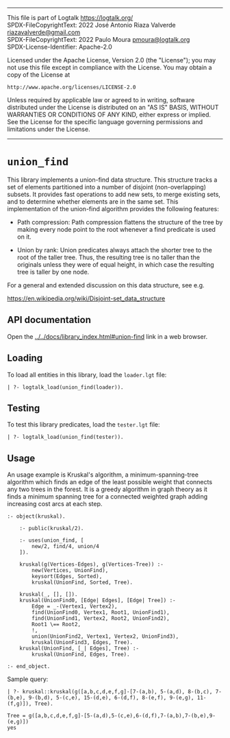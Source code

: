 ________________________________________________________________________

This file is part of Logtalk <https://logtalk.org/>  
SPDX-FileCopyrightText: 2022 José Antonio Riaza Valverde <riazavalverde@gmail.com>  
SPDX-FileCopyrightText: 2022 Paulo Moura <pmoura@logtalk.org>  
SPDX-License-Identifier: Apache-2.0

Licensed under the Apache License, Version 2.0 (the "License");
you may not use this file except in compliance with the License.
You may obtain a copy of the License at

    http://www.apache.org/licenses/LICENSE-2.0

Unless required by applicable law or agreed to in writing, software
distributed under the License is distributed on an "AS IS" BASIS,
WITHOUT WARRANTIES OR CONDITIONS OF ANY KIND, either express or implied.
See the License for the specific language governing permissions and
limitations under the License.
________________________________________________________________________


`union_find`
============

This library implements a union-find data structure. This structure tracks
a set of elements partitioned into a number of disjoint (non-overlapping)
subsets. It provides fast operations to add new sets, to merge existing sets,
and to determine whether elements are in the same set. This implementation
of the union-find algorithm provides the following features:

- Path compression: Path compression flattens the structure of the tree by
making every node point to the root whenever a find predicate is used on it.

- Union by rank: Union predicates always attach the shorter tree to the root
of the taller tree. Thus, the resulting tree is no taller than the originals
unless they were of equal height, in which case the resulting tree is taller
by one node.

For a general and extended discussion on this data structure, see e.g.

https://en.wikipedia.org/wiki/Disjoint-set_data_structure


API documentation
-----------------

Open the [../../docs/library_index.html#union-find](../../docs/library_index.html#union-find)
link in a web browser.


Loading
-------

To load all entities in this library, load the `loader.lgt` file:

	| ?- logtalk_load(union_find(loader)).


Testing
-------

To test this library predicates, load the `tester.lgt` file:

	| ?- logtalk_load(union_find(tester)).


Usage
-----

An usage example is Kruskal's algorithm, a minimum-spanning-tree algorithm
which finds an edge of the least possible weight that connects any two trees
in the forest. It is a greedy algorithm in graph theory as it finds a minimum
spanning tree for a connected weighted graph adding increasing cost arcs at
each step.

	:- object(kruskal).

		:- public(kruskal/2).

		:- uses(union_find, [
			new/2, find/4, union/4
		]).

		kruskal(g(Vertices-Edges), g(Vertices-Tree)) :-
			new(Vertices, UnionFind),
			keysort(Edges, Sorted),
			kruskal(UnionFind, Sorted, Tree).

		kruskal(_, [], []).
		kruskal(UnionFind0, [Edge| Edges], [Edge| Tree]) :-
			Edge = _-(Vertex1, Vertex2),
			find(UnionFind0, Vertex1, Root1, UnionFind1),
			find(UnionFind1, Vertex2, Root2, UnionFind2),
			Root1 \== Root2,
			!,
			union(UnionFind2, Vertex1, Vertex2, UnionFind3),
			kruskal(UnionFind3, Edges, Tree).
		kruskal(UnionFind, [_| Edges], Tree) :-
			kruskal(UnionFind, Edges, Tree).

	:- end_object.

Sample query:

	| ?- kruskal::kruskal(g([a,b,c,d,e,f,g]-[7-(a,b), 5-(a,d), 8-(b,c), 7-(b,e), 9-(b,d), 5-(c,e), 15-(d,e), 6-(d,f), 8-(e,f), 9-(e,g), 11-(f,g)]), Tree).

	Tree = g([a,b,c,d,e,f,g]-[5-(a,d),5-(c,e),6-(d,f),7-(a,b),7-(b,e),9-(e,g)])
	yes
